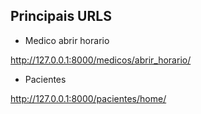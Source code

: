 ## Principais URLS

* Medico abrir horario

http://127.0.0.1:8000/medicos/abrir_horario/

* Pacientes

http://127.0.0.1:8000/pacientes/home/